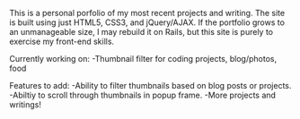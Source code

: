 This is a personal porfolio of my most recent projects and writing. The site is built using just HTML5, CSS3, and jQuery/AJAX. If the portfolio grows to an unmanageable size, I may rebuild it on Rails, but this site is purely to exercise my front-end skills.

Currently working on:
-Thumbnail filter for coding projects, blog/photos, food

Features to add:
-Ability to filter thumbnails based on blog posts or projects.
-Abiltiy to scroll through thumbnails in popup frame.
-More projects and writings!
